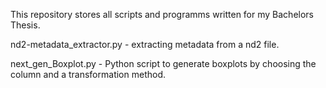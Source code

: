 This repository stores all scripts and programms written for my Bachelors Thesis.

nd2-metadata_extractor.py - extracting metadata from a nd2 file.

next_gen_Boxplot.py - Python script to generate boxplots by choosing the column and a transformation method.

